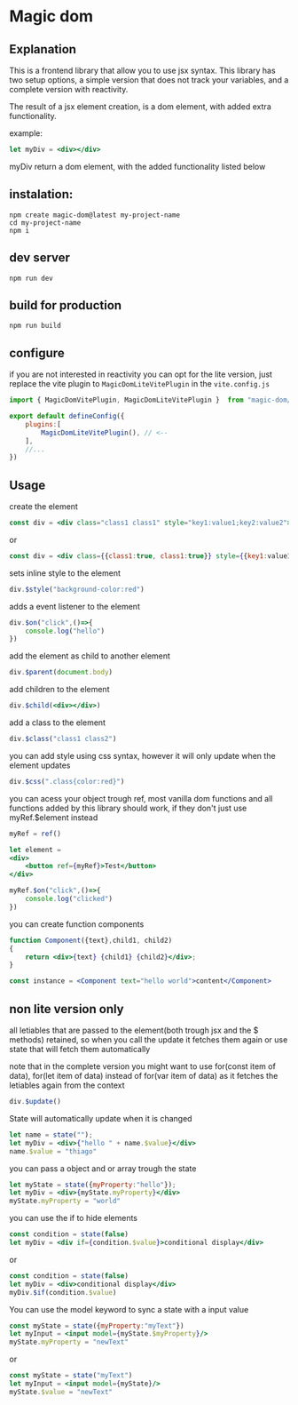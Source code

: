 # Magic dom

## Explanation

This is a frontend library that allow you to use jsx syntax. This library has two setup options, a simple version that does not track your variables, and a complete version with reactivity.

The result of a jsx element creation, is a dom element, with added extra functionality.

example:

```jsx
let myDiv = <div></div>
```

myDiv return a dom element, with the added functionality listed below

## instalation:

```
npm create magic-dom@latest my-project-name
cd my-project-name
npm i
```

## dev server
```
npm run dev
```

## build for production

```
npm run build
```

## configure

if you are not interested in reactivity you can opt for the lite version, just replace
the vite plugin to `MagicDomLiteVitePlugin` in the `vite.config.js`

```jsx
import { MagicDomVitePlugin, MagicDomLiteVitePlugin }  from "magic-dom/vite-plugin"

export default defineConfig({
    plugins:[
        MagicDomLiteVitePlugin(), // <--
    ],
    //...
})
```

## Usage

create the element
```jsx
const div = <div class="class1 class1" style="key1:value1;key2:value2"></div>
```
or
```jsx
const div = <div class={{class1:true, class1:true}} style={{key1:value1, key2:value2}}></div>
```


sets inline style to the element
```jsx
div.$style("background-color:red")
```

adds a event listener to the element
```jsx
div.$on("click",()=>{
    console.log("hello")
})
```

add the element as child to another element
```jsx
div.$parent(document.body)
```

add children to the element
```jsx
div.$child(<div></div>)
```

add a class to the element
```jsx
div.$class("class1 class2")
```

you can add style using css syntax, however it will only update when the element updates
```jsx
div.$css(".class{color:red}")
```

you can acess your object trough ref, most vanilla dom functions and all functions added by this library should work,
if they don't just use myRef.$element instead
```jsx
myRef = ref()

let element =
<div>
    <button ref={myRef}>Test</button>
</div>

myRef.$on("click",()=>{
    console.log("clicked")
})
```

you can create function components

```jsx
function Component({text},child1, child2)
{
    return <div>{text} {child1} {child2}</div>;
}

const instance = <Component text="hello world">content</Component>
```

## non lite version only

all letiables that are passed to the element(both trough jsx and the $ methods) retained, so when you call
the update it fetches them again or use state that will fetch them automatically

 note that in the complete version you might want to use for(const item of data), for(let item of data) instead of for(var item of data) as it fetches the letiables again from the context
```jsx
div.$update()
```

State will automatically update when it is changed
```jsx
let name = state("");
let myDiv = <div>{"hello " + name.$value}</div>
name.$value = "thiago"
```

you can pass a object and or array trough the state
```jsx
let myState = state({myProperty:"hello"});
let myDiv = <div>{myState.myProperty}</div>
myState.myProperty = "world"
```

you can use the if to hide elements

```jsx
const condition = state(false)
let myDiv = <div if={condition.$value}>conditional display</div>
```
or
```jsx
const condition = state(false)
let myDiv = <div>conditional display</div>
myDiv.$if(condition.$value)
```

You can use the model keyword to sync a state with a input value
```jsx
const myState = state({myProperty:"myText"})
let myInput = <input model={myState.$myProperty}/>
myState.myProperty = "newText"

```
or 
```jsx
const myState = state("myText")
let myInput = <input model={myState}/>
myState.$value = "newText"
```


